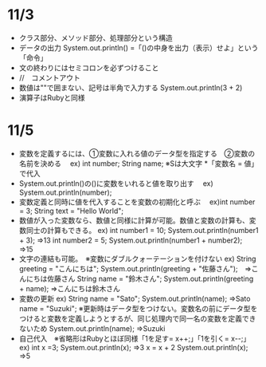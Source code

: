 # 11/3
* クラス部分、メソッド部分、処理部分という構造
* データの出力
  System.out.println()  =「()の中身を出力（表示）せよ」という「命令」
* 文の終わりにはセミコロンを必ずつけること
* //　コメントアウト
* 数値は""で囲まない、記号は半角で入力する
  System.out.println(3 + 2)
* 演算子はRubyと同様

# 11/5
* 変数を定義するには、①変数に入れる値のデータ型を指定する　②変数の名前を決める
　ex) int number; String name; ※Sは大文字
*「変数名 = 値」で代入
* System.out.println()の()に変数をいれると値を取り出す
　ex) System.out.println(number);
* 変数定義と同時に値を代入することを変数の初期化と呼ぶ
　ex)int number = 3;
     String text = "Hello World";
* 数値が入った変数なら、数値と同様に計算が可能。数値と変数の計算も、変数同士の計算もできる。
  ex) int number1 = 10;
      System.out.println(number1 + 3);  ⇒13
      int number2 = 5;
      System.out.println(number1 + number2);　⇒15
* 文字の連結も可能。　※変数にダブルクォーテーションを付けない
 ex) String greeting = "こんにちは";
     System.out.println(greeting + "佐藤さん");　⇒こんにちは佐藤さん
     String name = "鈴木さん";
     System.out.println(greeting + name);  ⇒こんにちは鈴木さん
* 変数の更新
 ex) String name = "Sato";
     System.out.println(name); ⇒Sato
     name = "Suzuki";   ※更新時はデータ型をつけない。変数名の前にデータ型をつけると変数を定義しようとするが、同じ処理内で同一名の変数を定義できないため
     System.out.println(name); ⇒Suzuki
* 自己代入　※省略形はRubyとほぼ同様「1を足す= x++;」「1を引く= x--;」
 ex) int x =3;
     System.out.println(x); ⇒3
     x = x + 2
     System.out.println(x); ⇒5
